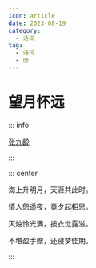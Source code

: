 ```yaml
---
icon: article
date: 2023-08-19
category:
  - 诗词
tag:
  - 诗词
  - 唐
---
```


# 望月怀远

<!-- more -->

::: info 

[张九龄](../诗人/张九龄.md)

:::


::: center

海上升明月，天涯共此时。

情人怨遥夜，竟夕起相思。

灭烛怜光满，披衣觉露滋。

不堪盈手赠，还寝梦佳期。

:::
